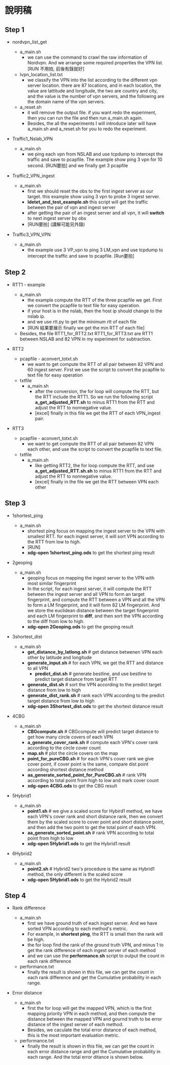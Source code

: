 # 說明稿

## Step 1
- nordvpn_list_get
    - a_main.sh
        - we can use the command to crawl the raw information of Nordvpn. And we arrange some required properties the VPN list. 
    [RUN 不用拍, 前後有錄就好]
    - lvpn_location_list.txt
        - we classify the VPN into the list according to the different vpn server location. there are 87 locations, and in each location, the value are lattitude and longitude, the two are country and city, and the value is the number of vpn servers, and the following are the domain name of the vpn servers.
    - a_reset.sh
        - it will remove the output file. if you want redo the experiment, then you can run the file and then run a_main.sh again. 
        - Besides, the all the experiments I will introduce later will have a_main.sh and a_reset.sh for you to redo the experiment.
        
- Traffic1_Nslab_VPN
    - a_main.sh
        - we ping each vpn from NSLAB and use tcpdump to intercept the traffic and save to pcapfile. The example show ping 3 vpn for 10 second. [RUN要拍] and we finally get 3 pcapfile

- Traffic2_VPN_ingest
    - a_main.sh
        - first we should reset the obs to the first ingest server as our target. this example show using 3 vpn to probe 3 ingest server. 
        - **ldetet_and_test_example.sh** this script will get the traffic between the pair of vpn and ingest server
        - after getting the pair of an ingest server and all vpn, it will **switch** to next ingest server by obs
        - [RUN要拍] (講解可能另外錄)

- Traffic3_VPN_VPN
    - a_main.sh
        - the example use 3 VP_vpn to ping 3 LM_vpn and use tcpdump to intercept the traffic and save to pcapfile. [Run要拍]
        
## Step 2
- RTT1 - example
    - a_main.sh
        - the example compute the RTT of the three pcapfile we get. First we convert the pcapfile to text file for easy operation.
        - if your host is in the nslab, then the host ip should change to the nslab ip.
        - and we use rtt.py to get the minimum rtt of each file
        - [RUN 結果要展示 finally we get the min RTT of each file]
    - Besides, the file RTT1_for_RTT2.txt RTT1_for_RTT3.txt are RTT1 between NSLAB and 82 VPN in my experiment for subtraction.
- RTT2
    - pcapfile - aconvert_totxt.sh
        - we want to get compute the RTT of all pair between 82 VPN and 60 ingest server. First we use the script to convert the pcapfile to text file for easy operation
    - txtfile
        - a_main.sh
            - after the conversion, the for loop will compute the RTT, but the RTT include the RTT1. So we run the following script **a_get_adjusted_RTT.sh** to minus RTT1 from the RTT and adjust the RTT to nonnegative value.
            -  [excel] finally in this file we get the RTT of each VPN_ingest pair.

- RTT3
    - pcapfile - aconvert_totxt.sh
        - we want to get compute the RTT of all pair between 82 VPN each other, and use the script to convert the pcapfile to text file.
    - txtfile
        - a_main.sh
            - like getting RTT2, the for loop compute the RTT, and use **a_get_adjusted_RTT.sh.sh** to minus RTT1 from the RTT and adjust the RTT to nonnegative value.
            - [excel] finally in the file we get the RTT between VPN each other

## Step 3
- 1shortest_ping
    - a_main.sh
        - shortest ping focus on mapping the ingest server to the VPN with smallest RTT. 
for each ingest server, it will sort VPN according to the RTT from low to high.
        - [RUN]
        - **xdg-open 1shortest_ping.ods** to get the shortest ping result
- 2geoping
    - a_main.sh
        - geoping focus on mapping the ingest server to the VPN with most similar fingerprint
        - In the script, for each ingest server, it will compute the RTT between the ingest server and all VPN to form an target fingerprint, and compute the RTT between a VPN and all the VPN to form a LM fingerprint, and it will form 82 LM fingerprint. 
And we store the euclidean distance between the target fingerprint and each LM fingerprint to **diff**, and then sort the VPN according to the diff from low to high. 
        - **xdg-open 2Geoping.ods** to get the geoping result
- 3shortest_dist
    - a_main.sh
        - **get_distance_by_latlong.sh** # get distance betwenen VPN each other by latitude and longitude
        - **generate_input.sh** # for each VPN, we get the RTT and distance to all VPN
            - **predict_dist.sh** # generate bestline, and use bestline to predict target distance from target RTT
        - **generate_dist.sh** # sort the VPN according to the predict target distance from low to high
        - **generate_dist_rank.sh** # rank each VPN according to the predict target distance from low to high
        - **xdg-open 3Shortest_dist.ods** to get the shortest distance result
        
- 4CBG
    - a_main.sh
        - **CBGcompute.sh** # CBGcompute will predict target distance to get how many circle covers of each VPN
        - **a_generate_cover_rank.sh** # compute each VPN's cover rank according to the circle cover count
        - **map.sh** # plot the circle covers on the map
        - **point_for_pureCBG.sh** # for each VPN's cover rank we give cover point, if cover point is the same, compare dist point according shortest distance method
        - **aa_generate_sorted_point_for_PureCBG.sh** # rank VPN according to total point from high to low and mark cover count
        - **xdg-open 4CBG.ods** to get the CBG result

- 5Hybrid1
    - a_main.sh
        - **point1.sh** # we give a scaled score for Hybird1 method, we have each VPN's cover rank and short distance rank, then we convert them by the scaled score to cover point and short distance point, and then add the two point to get the total point of each VPN.
        - **aa_generate_sorted_point.sh** # rank VPN according to total point from high to low
        - **xdg-open 5Hybrid1.ods** to get the Hybrid1 result
- 6Hybrid2
    - a_main.sh
        - **point2.sh** # Hybrid2 two's procedure is the same as Hybrid1 method, the only different is the scaled score
        - **xdg-open 5Hybrid1.ods** to get the Hybrid2 result
## Step 4
- Rank difference 
    - a_main.sh
        - first we have ground truth of each ingest server. And we have sorted VPN according to each method's metric. 
        - For example, in **shortest ping**, the RTT is small then the rank will be high. 
        - the for loop find the rank of the ground truth VPN, and minus 1 to get the rank difference of each ingest server of each method
        - and we can use the **performance.sh** script to output the count in each rank difference
    - performance.txt
        - finally the result is shown in this file, we can get the count in each rank difference and get the Cumulative probability in each range.
    
- Error distance
    - a_main.sh
        - first the for loop will get the mapped VPN, which is the first mapping priority VPN in each method, and then compute the distance between the mapped VPN and gournd truth to be error distance of the ingest server of each method.
        - Besides, we caculate the total error distance of each method, this is the most important evaluation metric.
    - performance.txt
        - finally the result is shown in this file, we can get the count in each error distance range and get the Cumulative probability in each range. And the total error ditance is shown below.
